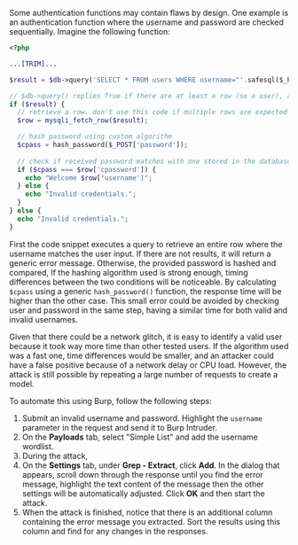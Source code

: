 Some authentication functions may contain flaws by design. One example is an authentication function where the username and password are checked sequentially. Imagine the following function:
```php
<?php

...[TRIM]...

$result = $db->query('SELECT * FROM users WHERE username="'.safesql($_POST['user']).'" AND active=1');

// $db->query() replies True if there are at least a row (so a user), and False if there are no rows (so no users)
if ($result) {
  // retrieve a row. don't use this code if multiple rows are expected
  $row = mysqli_fetch_row($result);

  // hash password using custom algorithm
  $cpass = hash_password($_POST['password']);
  
  // check if received password matches with one stored in the database
  if ($cpass === $row['cpassword']) {
	echo "Welcome $row['username']";
  } else {
    echo "Invalid credentials.";
  } 
} else {
  echo "Invalid credentials.";
}
```

First the code snippet executes a query to retrieve an entire row where the username matches the user input. If there are not results, it will return a generic error message. Otherwise, the provided password is hashed and compared, If the hashing algorithm used is strong enough, timing differences between the two conditions will be noticeable. By calculating `$cpass` using a generic `hash_password()` function, the response time will be higher than the other case. This small error could be avoided by checking user and password in the same step, having a similar time for both valid and invalid usernames.

Given that there could be a network glitch, it is easy to identify a valid user because it took way more time than other tested users. If the algorithm used was a fast one, time differences would be smaller, and an attacker could have a false positive because of a network delay or CPU load. However, the attack is still possible by repeating a large number of requests to create a model.

To automate this using Burp, follow the following steps:
1. Submit an invalid username and password. Highlight the `username` parameter in the request and send it to Burp Intruder.
2. On the **Payloads** tab, select "Simple List" and add the username wordlist.
3. During the attack, 
4. On the **Settings** tab, under **Grep - Extract**, click **Add**. In the dialog that appears, scroll down through the response until you find the error message, highlight the text content of the message then the other settings will be automatically adjusted. Click **OK** and then start the attack.
5. When the attack is finished, notice that there is an additional column containing the error message you extracted. Sort the results using this column and find for any changes in the responses.